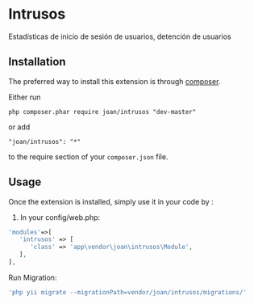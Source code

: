 Intrusos
========
Estadísticas de inicio de sesión de usuarios, detención de usuarios

Installation
------------

The preferred way to install this extension is through [composer](http://getcomposer.org/download/).

Either run

```
php composer.phar require joan/intrusos "dev-master"
```

or add

```
"joan/intrusos": "*"
```

to the require section of your `composer.json` file.


Usage
-----

Once the extension is installed, simply use it in your code by  :

1. In your config/web.php: 

```php
'modules'=>[
   'intrusos' => [
      'class' => 'app\vendor\joan\intrusos\Module',
   ],
],
```

Run Migration:

```php
'php yii migrate --migrationPath=vendor/joan/intrusos/migrations/'
```